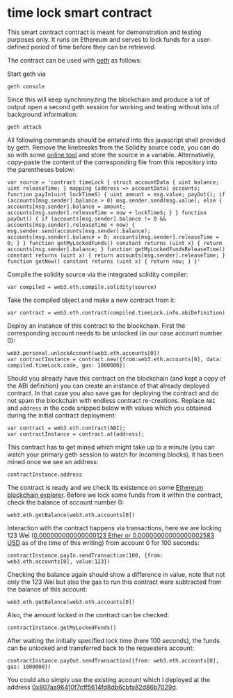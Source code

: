 # time lock smart contract
This smart contract contract is meant for demonstration and testing purposes only. It runs on Ethereum and serves to lock funds for a user-defined period of time before they can be retrieved.

The contract can be used with [geth](https://github.com/ethereum/go-ethereum/wiki/geth) as follows:

Start geth via

```
geth console
```

Since this will keep synchronyzing the blockchain and produce a lot of output open a second geth session for working and testing without lots of background information:

```
geth attach
```

All following commands should be entered into this javascript shell provided by geth. Remove the linebreaks from the Solidity source code, you can do so with some [online tool](http://www.textfixer.com/tools/remove-line-breaks.php) and store the source in a variable. Alternatively, copy-paste the content of the corresponding file from this repository into the parentheses below:

```
var source = 'contract timeLock { struct accountData { uint balance; uint releaseTime; } mapping (address => accountData) accounts; function payIn(uint lockTimeS) { uint amount = msg.value; payOut(); if (accounts[msg.sender].balance > 0) msg.sender.send(msg.value); else { accounts[msg.sender].balance = amount; accounts[msg.sender].releaseTime = now + lockTimeS; } } function payOut() { if (accounts[msg.sender].balance != 0 && accounts[msg.sender].releaseTime < now) { msg.sender.send(accounts[msg.sender].balance); accounts[msg.sender].balance = 0; accounts[msg.sender].releaseTime = 0; } } function getMyLockedFunds() constant returns (uint x) { return accounts[msg.sender].balance; } function getMyLockedFundsReleaseTime() constant returns (uint x) { return accounts[msg.sender].releaseTime; } function getNow() constant returns (uint x) { return now; } }'
```

Compile the solidity source via the integrated solidity compiler:

```
var compiled = web3.eth.compile.solidity(source)
```

Take the compiled object and make a new contract from it:

```
var contract = web3.eth.contract(compiled.timeLock.info.abiDefinition)
```

Deploy an instance of this contract to the blockchain. First the corresponding account needs to be unlocked (in our case account number 0):

```
web3.personal.unlockAccount(web3.eth.accounts[0])
var contractInstance = contract.new({from:web3.eth.accounts[0], data: compiled.timeLock.code, gas: 1000000})
```

Should you already have this contract on the blockchain (and kept a copy of the ABI definition) you can create an instance of that already deployed contract. In that case you also save gas for deploying the contract and do not spam the blockchain with endless contract re-creations. Replace `ABI` and `address` in the code snipped below with values which you obtained during the initial contract deployment: 

```
var contract = web3.eth.contract(ABI);
var contractInstance = contract.at(address);
```

This contract has to get mined which might take up to a minute (you can watch your primary geth session to watch for incoming blocks), it has been mined once we see an address:

```
contractInstance.address
```

The contract is ready and we check its existence on some [Ethereum blockchain explorer](https://etherchain.org/). Before we lock some funds from it within the contract, check the balance of account number 0:

```
web3.eth.getBalance(web3.eth.accounts[0])
```

Interaction with the contract happens via transactions, here we are locking 123 Wei ([0.000000000000000123 Ether or 0.00000000000000002583 USD](http://ether.fund/tool/converter) as of the time of this writing) from account 0 for 100 seconds:

```
contractInstance.payIn.sendTransaction(100, {from: web3.eth.accounts[0], value:123})
```

Checking the balance again should show a difference in value, note that not only the 123 Wei but also the gas to run this contract were subtracted from the balance of this account:

```
web3.eth.getBalance(web3.eth.accounts[0])
```

Also, the amount locked in the contract can be checked:

```
contractInstance.getMyLockedFunds()
```

After waiting the initially specified lock time (here 100 seconds), the funds can be unlocked and transferred back to the requesters account:

```
contractInstance.payOut.sendTransaction({from: web3.eth.accounts[0], gas: 1000000})
```

You could also simply use the existing account which I deployed at the address [0x807aa96410f7cff5614fd8db6cbfa82d86b7029d](https://etherchain.org/account/0x807aa96410f7cff5614fd8db6cbfa82d86b7029d). 
